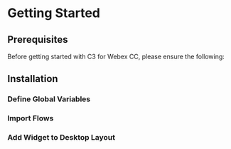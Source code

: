 # Getting Started

## Prerequisites

Before getting started with C3 for Webex CC, please ensure the following:

## Installation

### Define Global Variables

### Import Flows

### Add Widget to Desktop Layout
